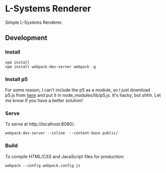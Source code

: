 # L-Systems Renderer

Simple L-Systems Renderer.


## Development 
### Install
```
npm install
npm install webpack-dev-server webpack -g
```

### Install p5
For some reason, I can't include the p5 as a module, so I just download p5.js from [here](http://p5js.org/download/) and put it in node_modules/lib/p5.js. It's hacky, but shhh. Let me know if you have a better solution!

### Serve

To serve at http://localhost:8080/:

```
webpack-dev-server --inline  --content-base public/ 
```

### Build

To compile HTML/CSS and JavaScript files for production:

```
webpack --config webpack.config.js
```

